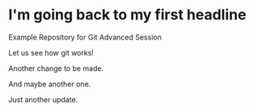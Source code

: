 # I'm going back to my first headline

Example Repository for Git Advanced Session

Let us see how git works!

Another change to be made.

And maybe another one.

Just another update.
